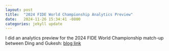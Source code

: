 ```yaml
---
layout: post
title:  "2024 FIDE World Championship Analytics Preview"
date:   2024-11-26 15:34:41 -0800
categories: jekyll update
---
```


I did an analytics preview for the 2024 FIDE World Championship match-up between Ding and Gukesh: [blog link][lichess-link]

[jekyll-docs]: https://jekyllrb.com/docs/home
[jekyll-gh]:   https://github.com/jekyll/jekyll
[jekyll-talk]: https://talk.jekyllrb.com/
[lichess-link]: https://lichess.org/@/thoroughlychecked/blog/2024-fide-world-championship-analytics-preview/a2m5qf5T
